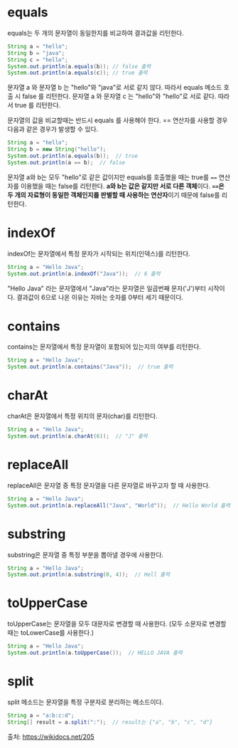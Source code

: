 # equals
equals는 두 개의 문자열이 동일한지를 비교하여 결과값을 리턴한다.
```java
String a = "hello";
String b = "java";
String c = "hello";
System.out.println(a.equals(b)); // false 출력
System.out.println(a.equals(c)); // true 출력
```

문자열 a 와 문자열 b 는 "hello"와 "java"로 서로 같지 않다. 따라서 equals 메소드 호출 시 false 를 리턴한다.
문자열 a 와 문자열 c 는 "hello"와 "hello"로 서로 같다. 따라서 true 를 리턴한다.

문자열의 값을 비교할때는 반드시 equals 를 사용해야 한다.
== 연산자를 사용할 경우 다음과 같은 경우가 발생할 수 있다.
```java
String a = "hello";
String b = new String("hello");
System.out.println(a.equals(b));  // true
System.out.println(a == b);  // false
```

문자열 a와 b는 모두 "hello"로 같은 값이지만 equals를 호출했을 때는 true를 ```==``` 연산자를 이용했을 때는 false를 리턴한다.
**a와 b는 값은 같지만 서로 다른 객체**이다. **```==```은 두 개의 자료형이 동일한 객체인지를 판별할 때 사용하는 연산자**이기 때문에 false를 리턴한다.

# indexOf
indexOf는 문자열에서 특정 문자가 시작되는 위치(인덱스)를 리턴한다.
```java
String a = "Hello Java";
System.out.println(a.indexOf("Java"));  // 6 출력
```
"Hello Java" 라는 문자열에서 "Java"라는 문자열은 일곱번째 문자('J')부터 시작이다. 결과값이 6으로 나온 이유는 자바는 숫자를 0부터 세기 때문이다.

# contains
contains는 문자열에서 특정 문자열이 포함되어 있는지의 여부를 리턴한다.
```java
String a = "Hello Java";
System.out.println(a.contains("Java"));  // true 출력
```

# charAt
charAt은 문자열에서 특정 위치의 문자(char)를 리턴한다.
```java
String a = "Hello Java";
System.out.println(a.charAt(6));  // "J" 출력
```

# replaceAll
replaceAll은 문자열 중 특정 문자열을 다른 문자열로 바꾸고자 할 때 사용한다.
```java
String a = "Hello Java";
System.out.println(a.replaceAll("Java", "World"));  // Hello World 출력
```

# substring
substring은 문자열 중 특정 부분을 뽑아낼 경우에 사용한다.
```java
String a = "Hello Java";
System.out.println(a.substring(0, 4));  // Hell 출력
```

# toUpperCase
toUpperCase는 문자열을 모두 대문자로 변경할 때 사용한다. (모두 소문자로 변경할 때는 toLowerCase를 사용한다.)
```java
String a = "Hello Java";
System.out.println(a.toUpperCase());  // HELLO JAVA 출력
```

# split
split 메소드는 문자열을 특정 구분자로 분리하는 메소드이다.
```java
String a = "a:b:c:d";
String[] result = a.split(":");  // result는 {"a", "b", "c", "d"}
```

출처: https://wikidocs.net/205
